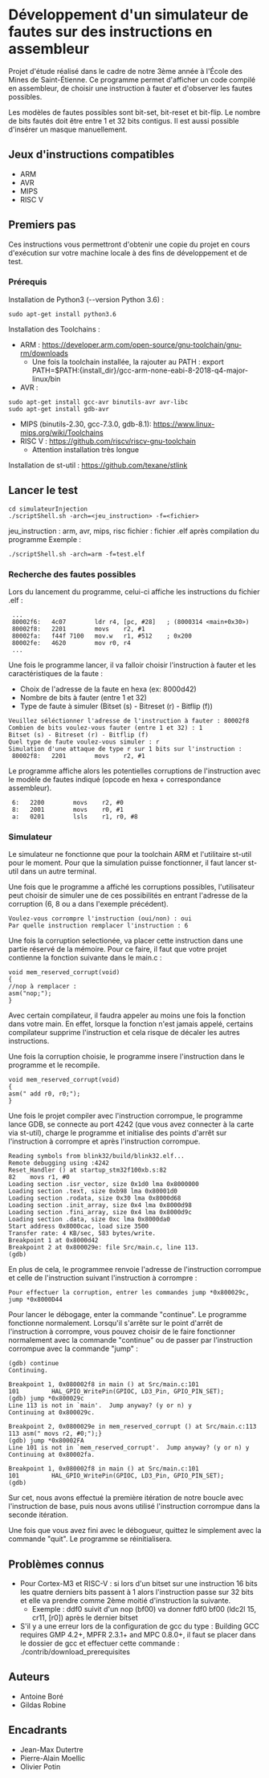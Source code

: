 # Développement d'un simulateur de fautes sur des instructions en assembleur

Projet d'étude réalisé dans le cadre de notre 3ème année à l'École des Mines de Saint-Étienne. Ce programme permet d'afficher un code compilé en assembleur, de choisir une instruction à fauter et d'observer les fautes possibles.

Les modèles de fautes possibles sont bit-set, bit-reset et bit-flip. Le nombre de bits fautés doit être entre 1 et 32 bits contigus. Il est aussi possible d'insérer un masque manuellement. 


## Jeux d'instructions compatibles

* ARM
* AVR
* MIPS
* RISC V


## Premiers pas

Ces instructions vous permettront d'obtenir une copie du projet en cours d'exécution sur votre machine locale à des fins
 de développement et de test.

### Prérequis

Installation de Python3 (--version Python 3.6) :
```
sudo apt-get install python3.6
```
Installation des Toolchains :
* ARM : https://developer.arm.com/open-source/gnu-toolchain/gnu-rm/downloads
	* Une fois la toolchain installée, la rajouter au PATH : export PATH=$PATH:{install_dir}/gcc-arm-none-eabi-8-2018-q4-major-linux/bin
* AVR : 
```
sudo apt-get install gcc-avr binutils-avr avr-libc
sudo apt-get install gdb-avr
```
* MIPS (binutils-2.30, gcc-7.3.0, gdb-8.1): https://www.linux-mips.org/wiki/Toolchains
* RISC V : https://github.com/riscv/riscv-gnu-toolchain
	* Attention installation très longue

Installation de st-util : https://github.com/texane/stlink

## Lancer le test

```
cd simulateurInjection
./scriptShell.sh -arch=<jeu_instruction> -f=<fichier>
```
jeu_instruction : arm, avr, mips, risc
fichier : fichier .elf après compilation du programme
Exemple : 
 ```
 ./scriptShell.sh -arch=arm -f=test.elf
  ```

### Recherche des fautes possibles
Lors du lancement du programme, celui-ci affiche les instructions du fichier .elf :
```
 ...
 80002f6:	4c07      	ldr	r4, [pc, #28]	; (8000314 <main+0x30>)
 80002f8:	2201      	movs	r2, #1
 80002fa:	f44f 7100 	mov.w	r1, #512	; 0x200
 80002fe:	4620      	mov	r0, r4
 ...
 ```

Une fois le programme lancer, il va falloir choisir l'instruction à fauter et les caractéristiques de la faute :
* Choix de l'adresse de la faute en hexa (ex: 8000d42)
* Nombre de bits à fauter (entre 1 et 32)
* Type de faute à simuler (Bitset (s) - Bitreset (r) - Bitflip (f))
```
Veuillez séléctionner l'adresse de l'instruction à fauter : 80002f8
Combien de bits voulez-vous fauter (entre 1 et 32) : 1
Bitset (s) - Bitreset (r) - Bitflip (f)
Quel type de faute voulez-vous simuler : r
Simulation d'une attaque de type r sur 1 bits sur l'instruction : 
 80002f8:	2201      	movs	r2, #1
```

Le programme affiche alors les potentielles corruptions de l'instruction avec le modèle de fautes indiqué 
(opcode en hexa + correspondance assembleur).
  ```
   6:	2200      	movs	r2, #0
   8:	2001      	movs	r0, #1
   a:	0201      	lsls	r1, r0, #8
```
### Simulateur

Le simulateur ne fonctionne que pour la toolchain ARM et l'utilitaire st-util pour le moment. Pour que la simulation 
puisse fonctionner, il faut lancer st-util dans un autre terminal.

Une fois que le programme a affiché les corruptions possibles, l'utilisateur peut choisir de simuler une de ces
 possibilités en entrant l'adresse de la corruption (6, 8 ou a dans l'exemple précédent).

```
Voulez-vous corrompre l'instruction (oui/non) : oui
Par quelle instruction remplacer l'instruction : 6
```
Une fois la corruption selectionée, va placer cette instruction dans une partie réservé de la mémoire. Pour ce faire,
il faut que votre projet contienne la fonction suivante dans le main.c :
```
void mem_reserved_corrupt(void)
{
//nop à remplacer :
asm("nop;");
}
```
Avec certain compilateur, il faudra appeler au moins une fois la fonction dans votre main. En effet, lorsque la fonction
n'est jamais appelé, certains compilateur supprime l'instruction et cela risque de décaler les autres instructions.

Une fois la corruption choisie, le programme insere l'instruction dans le programme et le recompile.
```
void mem_reserved_corrupt(void)
{
asm(" add r0, r0;");
}
```

Une fois le projet compiler avec l'instruction corrompue, le programme lance GDB, se connecte au port 4242 (que vous avez 
connecter à la carte via st-util), charge le programme et initialise des points d'arrêt sur
l'instruction à corrompre et après l'instruction corrompue.
```
Reading symbols from blink32/build/blink32.elf...
Remote debugging using :4242
Reset_Handler () at startup_stm32f100xb.s:82
82	  movs r1, #0
Loading section .isr_vector, size 0x1d0 lma 0x8000000
Loading section .text, size 0xb98 lma 0x80001d0
Loading section .rodata, size 0x30 lma 0x8000d68
Loading section .init_array, size 0x4 lma 0x8000d98
Loading section .fini_array, size 0x4 lma 0x8000d9c
Loading section .data, size 0xc lma 0x8000da0
Start address 0x8000cac, load size 3500
Transfer rate: 4 KB/sec, 583 bytes/write.
Breakpoint 1 at 0x8000d42
Breakpoint 2 at 0x800029e: file Src/main.c, line 113.
(gdb) 
``` 
En plus de cela, le programmee renvoie l'adresse de l'instruction corrompue et celle de l'instruction suivant l'instruction 
à corrompre :
``` 
Pour effectuer la corruption, entrer les commandes jump *0x800029c, jump *0x8000D44
``` 

Pour lancer le débogage, enter la commande "continue". Le programme fonctionne normalement. Lorsqu'il s'arrête sur le point
d'arrêt de l'instruction à corrompre, vous pouvez choisir de le faire fonctionner normalement avec la commande "continue"
ou de passer par l'instruction corrompue avec la commande "jump" :
```
(gdb) continue 
Continuing.

Breakpoint 1, 0x080002f8 in main () at Src/main.c:101
101			HAL_GPIO_WritePin(GPIOC, LD3_Pin, GPIO_PIN_SET);
(gdb) jump *0x800029c
Line 113 is not in `main'.  Jump anyway? (y or n) y
Continuing at 0x800029c.

Breakpoint 2, 0x0800029e in mem_reserved_corrupt () at Src/main.c:113
113	asm(" movs r2, #0;");}
(gdb) jump *0x80002FA
Line 101 is not in `mem_reserved_corrupt'.  Jump anyway? (y or n) y
Continuing at 0x80002fa.

Breakpoint 1, 0x080002f8 in main () at Src/main.c:101
101			HAL_GPIO_WritePin(GPIOC, LD3_Pin, GPIO_PIN_SET);
(gdb) 

```
Sur cet, nous avons effectué la première itération de notre boucle avec l'instruction de base, puis nous avons
utilisé l'instruction corrompue dans la seconde itération.

Une fois que vous avez fini avec le débogueur, quittez le simplement avec la commande "quit". Le programme se réinitialisera.


## Problèmes connus


* Pour Cortex-M3 et RISC-V : si lors d'un bitset sur une instruction 16 bits les quatre derniers bits passent à 1 alors 
l'instruction passe sur 32 bits et elle va prendre comme 2ème moitié d'instruction la suivante.
	* Exemple : ddf0 suivit d'un nop (bf00) va donner fdf0 bf00 (ldc2l	15, cr11, [r0]) après le dernier bitset
* S'il y a une erreur lors de la configuration de gcc du type : Building GCC requires GMP 4.2+, MPFR 2.3.1+ and MPC 0.8.0+, 
il faut se placer dans le dossier de gcc et effectuer cette commande : ./contrib/download_prerequisites


## Auteurs

* Antoine Boré 
* Gildas Robine

## Encadrants

* Jean-Max Dutertre
* Pierre-Alain Moellic
* Olivier Potin




